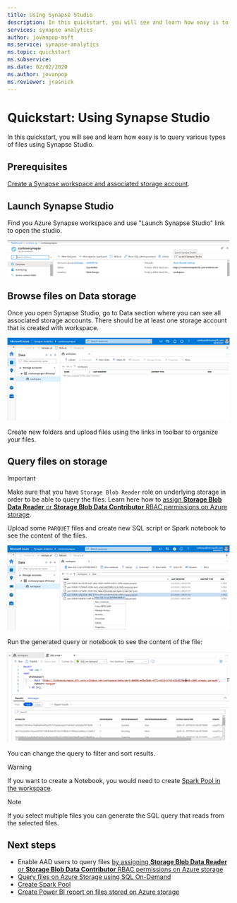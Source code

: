 ```yaml
---
title: Using Synapse Studio
description: In this quickstart, you will see and learn how easy is to query various types of files using Synapse Studio.
services: synapse analytics
author: jovanpop-msft
ms.service: synapse-analytics
ms.topic: quickstart
ms.subservice:
ms.date: 02/02/2020
ms.author: jovanpop
ms.reviewer: jrasnick
---
```


# Quickstart: Using Synapse Studio

In this quickstart, you will see and learn how easy is to query various types of files using Synapse Studio.

## Prerequisites

[Create a Synapse workspace and associated storage account](quickstart-create-a-workspace.md).

## Launch Synapse Studio

Find you Azure Synapse workspace and use "Launch Synapse Studio" link to open the studio.

![Launch Synapse Studio](./media/quickstart-synapse-studio/launch-synapse-workspace.png)

## Browse files on Data storage

Once you open Synapse Studio, go to Data section where you can see all associated storage accounts.
There should be at least one storage account that is created with workspace.

![Browse files on storage](./media/quickstart-synapse-studio/browse-files-on-storage.png)

Create new folders and upload files using the links in toolbar to organize your files.

## Query files on storage

> [!IMPORTANT]
> Make sure that you have `Storage Blob Reader` role on underlying storage in order to be able to query the files. Learn here how to [assign **Storage Blob Data Reader** or **Storage Blob Data Contributor** RBAC permissions on Azure storage](../storage/common/storage-auth-aad-rbac-portal.md#assign-a-built-in-rbac-role).

Upload some `PARQUET` files and create new SQL script or Spark notebook to see the content of the files.

![Query files on storage](./media/quickstart-synapse-studio/query-files-on-storage.png)

Run the generated query or notebook to see the content of the file:

![See the content of file](./media/quickstart-synapse-studio/query-files-on-storage-result.png)

You can change the query to filter and sort results.

> [!WARNING]
> If you want to create a Notebook, you would need to create [Spark Pool in the workspace](spark/apache-spark-notebook-create-spark-use-sql.md).

> [!NOTE]
> If you select multiple files you can generate the SQL query that reads from the selected files.

## Next steps

- Enable AAD users to query files [by assigning **Storage Blob Data Reader** or **Storage Blob Data Contributor** RBAC permissions on Azure storage](../storage/common/storage-auth-aad-rbac-portal.md#assign-a-built-in-rbac-role) 
- [Query files on Azure Storage using SQL On-Demand](sql-analytics/quickstart-sql-on-demand.md)
- [Create Spark Pool](spark/apache-spark-notebook-create-spark-use-sql.md)
- [Create Power BI report on files stored on Azure storage](sql-analytics/tutorial-connect-power-bi-desktop.md)
